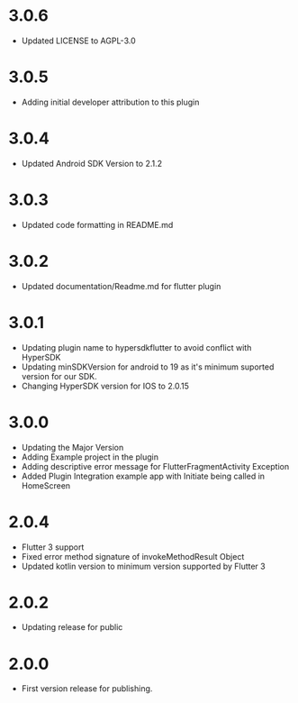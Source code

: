 # 3.0.6
* Updated LICENSE to AGPL-3.0

# 3.0.5
* Adding initial developer attribution to this plugin

# 3.0.4
* Updated Android SDK Version to 2.1.2

# 3.0.3
* Updated code formatting in README.md

# 3.0.2
* Updated documentation/Readme.md for flutter plugin

# 3.0.1
* Updating plugin name to hypersdkflutter to avoid conflict with HyperSDK
* Updating minSDKVersion for android to 19 as it's minimum suported version for our SDK.
* Changing HyperSDK version for IOS to 2.0.15

# 3.0.0

* Updating the Major Version
* Adding Example project in the plugin
* Adding descriptive error message for FlutterFragmentActivity Exception
* Added Plugin Integration example app with Initiate being called in HomeScreen

# 2.0.4

* Flutter 3 support
* Fixed error method signature of invokeMethodResult Object
* Updated kotlin version to minimum version supported by Flutter 3

# 2.0.2

* Updating release for public
# 2.0.0

* First version release for publishing.
